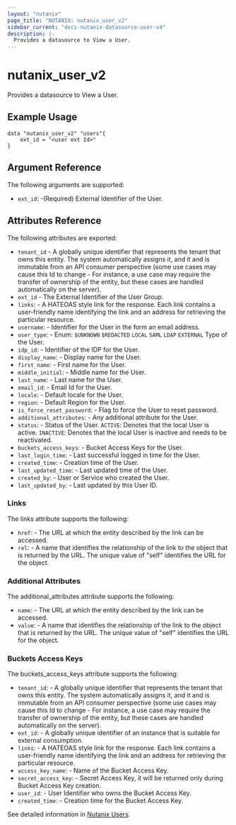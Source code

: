 ```yaml
---
layout: "nutanix"
page_title: "NUTANIX: nutanix_user_v2"
sidebar_current: "docs-nutanix-datasource-user-v4"
description: |-
  Provides a datasource to View a User.
---
```


# nutanix_user_v2

Provides a datasource to View a User.

## Example Usage

``` hcl
data "nutanix_user_v2" "users"{
    ext_id = "<user ext Id>"
}
```

##  Argument Reference

The following arguments are supported:

* `ext_id`: -(Required) External Identifier of the User.


## Attributes Reference
The following attributes are exported:

* `tenant_id` - A globally unique identifier that represents the tenant that owns this entity. The system automatically assigns it, and it and is immutable from an API consumer perspective (some use cases may cause this Id to change - For instance, a use case may require the transfer of ownership of the entity, but these cases are handled automatically on the server).
* `ext_id` - The External Identifier of the User Group.
* `links`: - A HATEOAS style link for the response. Each link contains a user-friendly name identifying the link and an address for retrieving the particular resource.
* `username`: - Identifier for the User in the form an email address.
* `user_type`: - Enum: `$UNKNOWN` `$REDACTED` `LOCAL` `SAML` `LDAP` `EXTERNAL`
Type of the User.
* `idp_id`: - Identifier of the IDP for the User.
* `display_name`: - Display name for the User.
* `first_name`: - First name for the User.
* `middle_initial`: - Middle name for the User.
* `last_name`: - Last name for the User.
* `email_id`: - Email Id for the User.
* `locale`: - Default locale for the User.
* `region`: - Default Region for the User.
* `is_force_reset_password`: - Flag to force the User to reset password.
* `additional_attributes`: -  Any additional attribute for the User.
* `status`: - Status of the User. `ACTIVE`: Denotes that the local User is active. `INACTIVE`: Denotes that the local User is inactive and needs to be reactivated.
* `buckets_access_keys`: - Bucket Access Keys for the User.
* `last_login_time`: - Last successful logged in time for the User.
* `created_time`: - Creation time of the User.
* `last_updated_time`: - Last updated time of the User.
* `created_by`: - User or Service who created the User.
* `last_updated_by`: - Last updated by this User ID.


### Links

The links attribute supports the following:

* `href`: - The URL at which the entity described by the link can be accessed.
* `rel`: - A name that identifies the relationship of the link to the object that is returned by the URL. The unique value of "self" identifies the URL for the object.


### Additional Attributes

The additional_attributes attribute supports the following:

* `name`: - The URL at which the entity described by the link can be accessed.
* `value`: - A name that identifies the relationship of the link to the object that is returned by the URL. The unique value of "self" identifies the URL for the object.

### Buckets Access Keys

The buckets_access_keys attribute supports the following:

* `tenant_id`: - A globally unique identifier that represents the tenant that owns this entity. The system automatically assigns it, and it and is immutable from an API consumer perspective (some use cases may cause this Id to change - For instance, a use case may require the transfer of ownership of the entity, but these cases are handled automatically on the server).
* `ext_id`: - A globally unique identifier of an instance that is suitable for external consumption.
* `links`: - A HATEOAS style link for the response. Each link contains a user-friendly name identifying the link and an address for retrieving the particular resource.
* `access_key_name`: - Name of the Bucket Access Key.
* `secret_access_key`: - Secret Access Key, it will be returned only during Bucket Access Key creation.
* `user_id`: - User Identifier who owns the Bucket Access Key.
* `created_time`: - Creation time for the Bucket Access Key.


See detailed information in [Nutanix Users](https://developers.nutanix.com/api-reference?namespace=iam&version=v4.0.b1).
